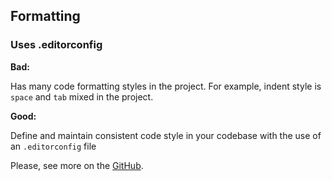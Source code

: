 ## Formatting

### Uses .editorconfig

**Bad:**

Has many code formatting styles in the project. For example, indent style is `space` and `tab` mixed in the project.

**Good:**

Define and maintain consistent code style in your codebase with the use of an `.editorconfig` file

Please, see more on the [GitHub](https://github.com/thangchung/clean-code-dotnet/edit/master/README.md#formatting).
